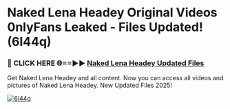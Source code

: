 # Naked Lena Headey Original Videos 0nlyFans Leaked - Files Updated! (6l44q)

<h3>🔴 CLICK HERE 🌐==►► <a href="https://tinyurl.com/up5wt9bj" rel="nofollow">Naked Lena Headey Updated Files</a></h3>

Get Naked Lena Headey and all content. Now you can access all videos and pictures of Naked Lena Headey. New Updated Files 2025!

[![6l44q](https://i.imgur.com/ABiUzMV.gif)](https://tinyurl.com/up5wt9bj)

